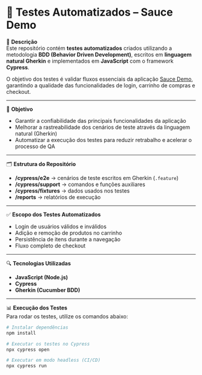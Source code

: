 # 🤖 Testes Automatizados – Sauce Demo

📌 **Descrição**  
Este repositório contém **testes automatizados** criados utilizando a metodologia **BDD (Behavior Driven Development)**, escritos em **linguagem natural Gherkin** e implementados em **JavaScript** com o framework **Cypress**.  

O objetivo dos testes é validar fluxos essenciais da aplicação [Sauce Demo](https://www.saucedemo.com), garantindo a qualidade das funcionalidades de login, carrinho de compras e checkout.

---

🎯 **Objetivo**  
- Garantir a confiabilidade das principais funcionalidades da aplicação  
- Melhorar a rastreabilidade dos cenários de teste através da linguagem natural (Gherkin)  
- Automatizar a execução dos testes para reduzir retrabalho e acelerar o processo de QA  

---

🗂️ **Estrutura do Repositório**  
- **/cypress/e2e** → cenários de teste escritos em Gherkin (`.feature`)  
- **/cypress/support** → comandos e funções auxiliares  
- **/cypress/fixtures** → dados usados nos testes  
- **/reports** → relatórios de execução  

---

✅ **Escopo dos Testes Automatizados**  
- Login de usuários válidos e inválidos  
- Adição e remoção de produtos no carrinho  
- Persistência de itens durante a navegação  
- Fluxo completo de checkout  

---

🔍 **Tecnologias Utilizadas**  
- **JavaScript (Node.js)**  
- **Cypress**  
- **Gherkin (Cucumber BDD)**  

---

📊 **Execução dos Testes**  
Para rodar os testes, utilize os comandos abaixo:  

```bash
# Instalar dependências
npm install

# Executar os testes no Cypress
npx cypress open

# Executar em modo headless (CI/CD)
npx cypress run
